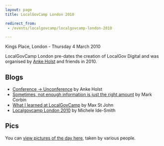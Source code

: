 ```yaml
---
layout: page
title: LocalGovCamp London 2010

redirect_from:
 - /events/localgovcamp/localgovcamp-london-2010

---
```


Kings Place, London - Thursday 4 March 2010

LocalGovCamp London pre-dates the creation of LocalGov Digital and was organised by [Anke Holst](https://twitter.com/the_anke) and friends in 2010.

## Blogs

- [Conference -> Unconference](http://ankeholst.com/2010/03/06/localgovcampunconference/) by Anke Holst
- [Sometimes, not enough information is just the right amount](http://arestlessthought.org/2010/03/sometimes-not-enough-information-is-just-the-right-amount/) by Mark Corbin
- [What I learned at LocalGovCamp](http://www.nixonmcinnes.co.uk/2010/03/16/localgovcamp/) by Max St John
- [Localgovcamp London 2010](http://www.ide-smith.co.uk/?p=518) by Michele Ide-Smith

## Pics

You can [view pictures of the day here](https://www.flickr.com/search/?text=localgovcamp%20london), taken by various people.
